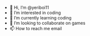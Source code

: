 - 👋 Hi, I’m @yeriboi11
- 👀 I’m interested in coding
- 🌱 I’m currently learning coding
- 💞️ I’m looking to collaborate on games
- 📫 How to reach me email

<!---
yeriboi11/yeriboi11 is a ✨ special ✨ repository because its `README.md` (this file) appears on your GitHub profile.
You can click the Preview link to take a look at your changes.
--->
